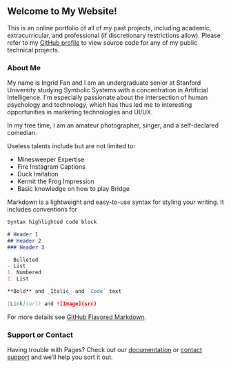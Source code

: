 ## Welcome to My Website!

This is an online portfolio of all of my past projects, including academic, extracurricular, and professional (if discretionary restrictions allow). Please refer to my [GitHub profile](https://github.com/ingridyfan) to view source code for any of my public technical projects. 

### About Me

My name is Ingrid Fan and I am an undergraduate senior at Stanford University studying Symbolic Systems with a concentration in Artificial Intelligence. I'm especially passionate about the intersection of human psychology and technology, which has thus led me to interesting opportunities in marketing technologies and UI/UX. 

In my free time, I am an amateur photographer, singer, and a self-declared comedian. 

Useless talents include but are not limited to: 
- Minesweeper Expertise
- Fire Instagram Captions
- Duck Imitation
- Kermit the Frog Impression
- Basic knowledge on how to play Bridge

Markdown is a lightweight and easy-to-use syntax for styling your writing. It includes conventions for

```markdown
Syntax highlighted code block

# Header 1
## Header 2
### Header 3

- Bulleted
- List
1. Numbered
2. List

**Bold** and _Italic_ and `Code` text

[Link](url) and ![Image](src)
```

For more details see [GitHub Flavored Markdown](https://guides.github.com/features/mastering-markdown/).

### Support or Contact

Having trouble with Pages? Check out our [documentation](https://help.github.com/categories/github-pages-basics/) or [contact support](https://github.com/contact) and we’ll help you sort it out.
